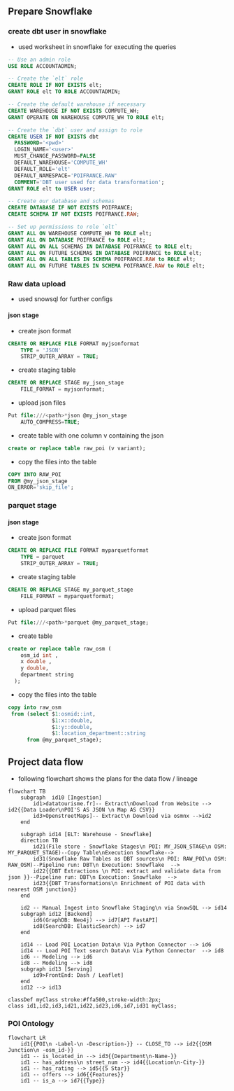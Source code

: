 ## Prepare Snowflake

### create dbt user in snowflake

- used worksheet in snowflake for executing the queries

```sql
-- Use an admin role
USE ROLE ACCOUNTADMIN;

-- Create the `elt` role
CREATE ROLE IF NOT EXISTS elt;
GRANT ROLE elt TO ROLE ACCOUNTADMIN;

-- Create the default warehouse if necessary
CREATE WAREHOUSE IF NOT EXISTS COMPUTE_WH;
GRANT OPERATE ON WAREHOUSE COMPUTE_WH TO ROLE elt;

-- Create the `dbt` user and assign to role
CREATE USER IF NOT EXISTS dbt
  PASSWORD='<pwd>'
  LOGIN_NAME='<user>'
  MUST_CHANGE_PASSWORD=FALSE
  DEFAULT_WAREHOUSE='COMPUTE_WH'
  DEFAULT_ROLE='elt'
  DEFAULT_NAMESPACE='POIFRANCE.RAW'
  COMMENT='DBT user used for data transformation';
GRANT ROLE elt to USER user;

-- Create our database and schemas
CREATE DATABASE IF NOT EXISTS POIFRANCE;
CREATE SCHEMA IF NOT EXISTS POIFRANCE.RAW;

-- Set up permissions to role `elt`
GRANT ALL ON WAREHOUSE COMPUTE_WH TO ROLE elt;
GRANT ALL ON DATABASE POIFRANCE to ROLE elt;
GRANT ALL ON ALL SCHEMAS IN DATABASE POIFRANCE to ROLE elt;
GRANT ALL ON FUTURE SCHEMAS IN DATABASE POIFRANCE to ROLE elt;
GRANT ALL ON ALL TABLES IN SCHEMA POIFRANCE.RAW to ROLE elt;
GRANT ALL ON FUTURE TABLES IN SCHEMA POIFRANCE.RAW to ROLE elt;
```

### Raw data upload

- used snowsql for further configs

#### json stage

- create json format

```sql
CREATE OR REPLACE FILE FORMAT myjsonformat
	TYPE = 'JSON'
	STRIP_OUTER_ARRAY = TRUE;
```

- create staging table

```sql
CREATE OR REPLACE STAGE my_json_stage
    FILE_FORMAT = myjsonformat;
```

- upload json files

```sql
Put file:///<path>*json @my_json_stage
    AUTO_COMPRESS=TRUE;
```

- create table with one column v containing the json

```sql
create or replace table raw_poi (v variant);
```

- copy the files into the table

```sql
COPY INTO RAW_POI
FROM @my_json_stage
ON_ERROR='skip_file';
```

### parquet stage

#### json stage

- create json format

```sql
CREATE OR REPLACE FILE FORMAT myparquetformat
	TYPE = parquet
	STRIP_OUTER_ARRAY = TRUE;
```

- create staging table

```sql
CREATE OR REPLACE STAGE my_parquet_stage
    FILE_FORMAT = myparquetformat;
```

- upload parquet files

```sql
Put file:///<path>*parquet @my_parquet_stage;
```

- create table

```sql
create or replace table raw_osm (
    osm_id int ,
    x double ,
    y double,
    department string
  );
```

- copy the files into the table

```sql
copy into raw_osm
 from (select $1:osmid::int,
              $1:x::double,
              $1:y::double,
              $1:location_department::string
      from @my_parquet_stage);
```

## Project data flow

- following flowchart shows the plans for the data flow / lineage

```mermaid
flowchart TB
    subgraph  id10 [Ingestion]
        id1>datatourisme.fr]-- Extract\nDownload from Website --> id2{{Data Loader\nPOI'S AS JSON \n Map AS CSV}}
        id3>OpenstreetMaps]-- Extract\n Download via osmnx -->id2
    end

    subgraph id14 [ELT: Warehouse - Snowflake]
    direction TB
        id21(File store - Snowflake Stages\n POI: MY_JSON_STAGE\n OSM: MY_PARQUET_STAGE)--Copy Table\nExecution Snowflake-->
        id31(Snowflake Raw Tables as DBT sources\n POI: RAW_POI\n OSM: RAW_OSM)--Pipeline run: DBT\n Execution: Snowflake  -->
        id22{{DBT Extractions \n POI: extract and validate data from json }}--Pipeline run: DBT\n Execution: Snowflake  -->
        id23{{DBT Transformations\n Enrichment of POI data with nearest OSM junction}}
    end

    id2 -- Manual Ingest into Snowflake Staging\n via SnowSQL --> id14
    subgraph id12 [Backend]
        id6(GraphDB: Neo4j) --> id7[API FastAPI]
        id8(SearchDB: ElasticSearch) --> id7
    end

    id14 -- Load POI Location Data\n Via Python Connector --> id6
    id14 -- Load POI Text search Data\n Via Python Connector  --> id8
    id6 -- Modeling --> id6
    id8 -- Modeling --> id8
    subgraph id13 [Serving]
        id9>FrontEnd: Dash / Leaflet]
    end
    id12 --> id13

classDef myClass stroke:#ffa500,stroke-width:2px;
class id1,id2,id3,id21,id22,id23,id6,id7,id31 myClass;
```

### POI Ontology

```mermaid
flowchart LR
    id1{{POI\n -Label-\n -Description-}} -- CLOSE_TO --> id2{{OSM Junction\n -osm_id-}}
    id1 -- is_located_in --> id3{{Department\n-Name-}}
    id1 -- has_address\n street_num --> id4{{Location\n-City-}}
    id1 -- has_rating --> id5{{5 Star}}
    id1 -- offers --> id6{{Features}}
    id1 -- is_a --> id7{{Type}}

```
